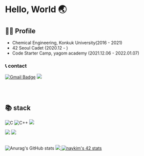 # Hello, World 🌏

## 🙍‍♀️ Profile
- Chemical Engineering, Konkuk University(2016 - 2021)
- 42 Seoul Cadet (2020.12 - )
- Code Starter Camp, yagom academy (2021.12.06 - 2022.01.07)
### 📞 contact
[![Gmail Badge](https://img.shields.io/badge/Gmail-d14836?style=flat&logo=Gmail&logoColor=white&link=mailto:venniek96@gmail.com)](mailto:venniek96@gmail.com) 
<a href="(https://venniek.tistory.com/)" target="_blank"><img src="https://img.shields.io/badge/Velog-20c997?style=flat&logo=Vimeo&logoColor=white"/></a>
  
 <br/><br/>
## 📚 stack
![C](https://img.shields.io/badge/c-%2300599C.svg?style=flat&logo=c&logoColor=white) ![C++](https://img.shields.io/badge/c++-%2300599C.svg?style=flat&logo=c%2B%2B&logoColor=white) <img src="https://img.shields.io/badge/Swift-F05138?style=flat&logo=Swift&logoColor=white"/>

<img src="https://img.shields.io/badge/Git-f05032?style=flat&logo=Git&logoColor=white" /> <img src="https://img.shields.io/badge/VisualStudioCode-007acc?style=flat&logo=VisualStudioCode&logoColor=white" />
 <br/><br/>
 
![Anurag's GitHub stats](https://github-readme-stats.vercel.app/api?username=venniek&show_icons=true&theme=gruvbox)
<a href="https://solved.ac/profile/vennie09"> <img src="http://mazassumnida.wtf/api/v2/generate_badge?boj=vennie09"/> </a>
[![naykim's 42 stats](https://badge42.vercel.app/api/v2/cl1onp0ze008409mld6l7bhy3/stats?cursusId=21&coalitionId=88)](https://github.com/JaeSeoKim/badge42)
</div>
